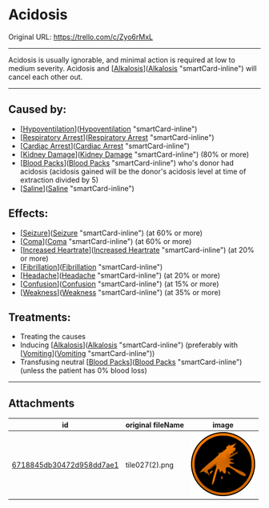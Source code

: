 # Acidosis

Original URL: https://trello.com/c/Zyo6rMxL

---

Acidosis is usually ignorable, and minimal action is required at low to medium severity. Acidosis and [[Alkalosis](Alkalosis.md)]([Alkalosis](Alkalosis.md) "smartCard-inline") will cancel each other out.

---

## Caused by:

- [[Hypoventilation](../Lungs/Hypoventilation.md)]([Hypoventilation](../Lungs/Hypoventilation.md) "smartCard-inline")
- [[Respiratory Arrest](../Lungs/Respiratory%20Arrest.md)]([Respiratory Arrest](../Lungs/Respiratory%20Arrest.md) "smartCard-inline")
- [[Cardiac Arrest](../Heart/Cardiac%20Arrest.md)]([Cardiac Arrest](../Heart/Cardiac%20Arrest.md) "smartCard-inline")
- [[Kidney Damage](../Torso/Kidney%20Damage.md)]([Kidney Damage](../Torso/Kidney%20Damage.md) "smartCard-inline") (80% or more)
- [[Blood Packs](../Items/Blood%20Packs.md)]([Blood Packs](../Items/Blood%20Packs.md) "smartCard-inline") who's donor had acidosis (acidosis gained will be the donor's acidosis level at time of extraction divided by 5)
- [[Saline](../Items/Saline.md)]([Saline](../Items/Saline.md) "smartCard-inline")

## Effects:

- [[Seizure](../Head_Brain/Seizure.md)]([Seizure](../Head_Brain/Seizure.md) "smartCard-inline") (at 60% or more)
- [[Coma](../Head_Brain/Coma.md)]([Coma](../Head_Brain/Coma.md) "smartCard-inline") (at 60% or more)
- [[Increased Heartrate](../Symptoms/Increased%20Heartrate.md)]([Increased Heartrate](../Symptoms/Increased%20Heartrate.md) "smartCard-inline") (at 20% or more)
- [[Fibrillation](../Heart/Fibrillation.md)]([Fibrillation](../Heart/Fibrillation.md) "smartCard-inline")
- [[Headache](../Symptoms/Headache.md)]([Headache](../Symptoms/Headache.md) "smartCard-inline") (at 20% or more)
- [[Confusion](../Symptoms/Confusion%201.md)]([Confusion](../Symptoms/Confusion%201.md) "smartCard-inline") (at 15% or more)
- [[Weakness](../Symptoms/Weakness.md)]([Weakness](../Symptoms/Weakness.md) "smartCard-inline") (at 35% or more)

## Treatments:

- Treating the causes
- Inducing [[Alkalosis](Alkalosis.md)]([Alkalosis](Alkalosis.md) "smartCard-inline") (preferably with [[Vomiting](../Symptoms/Vomiting.md)]([Vomiting](../Symptoms/Vomiting.md) "smartCard-inline"))
- Transfusing neutral [[Blood Packs](../Items/Blood%20Packs.md)]([Blood Packs](../Items/Blood%20Packs.md) "smartCard-inline") (unless the patient has 0% blood loss)

---

## Attachments

id | original fileName | image
---|---|---
[6718845db30472d958dd7ae1](./Acidosis%20-%20Attachments/6718845db30472d958dd7ae1.png) | tile027(2).png | ![tile027(2).png\|200](./Acidosis%20-%20Attachments/6718845db30472d958dd7ae1.png)